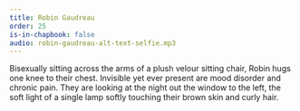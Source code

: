 ```yaml
---
title: Robin Gaudreau
order: 25
is-in-chapbook: false
audio: robin-gaudreau-alt-text-selfie.mp3
---
```

Bisexually sitting across the arms of a plush velour sitting chair, Robin hugs one knee to their chest. Invisible yet ever present are mood disorder and chronic pain. They are looking at the night out the window to the left, the soft light of a single lamp softly touching their brown skin and curly hair.
